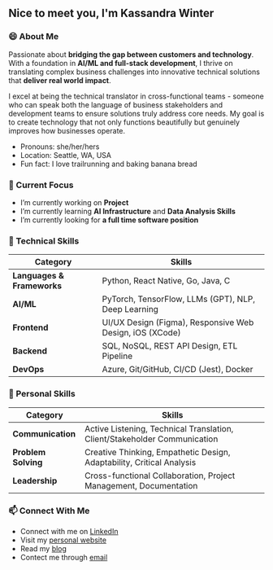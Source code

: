 ## Nice to meet you, I'm Kassandra Winter

### 😄 About Me

Passionate about **bridging the gap between customers and technology**. With a foundation in **AI/ML and full-stack development**, I thrive on translating complex business challenges into innovative technical solutions that **deliver real world impact**.

I excel at being the technical translator in cross-functional teams - someone who can speak both the language of business stakeholders and development teams to ensure solutions truly address core needs. My goal is to create technology that not only functions beautifully but genuinely improves how businesses operate.

- Pronouns: she/her/hers
- Location: Seattle, WA, USA
- Fun fact: I love trailrunning and baking banana bread

### 🔭 Current Focus 
- I’m currently working on **Project**
- I’m currently learning **AI Infrastructure** and **Data Analysis Skills**
- I’m currently looking for **a full time software position**


### 🌱 Technical Skills

| Category | Skills |
|----------|--------|
| **Languages & Frameworks** | Python, React Native, Go, Java, C |
| **AI/ML** | PyTorch, TensorFlow, LLMs (GPT), NLP, Deep Learning |
| **Frontend** | UI/UX Design (Figma), Responsive Web Design, iOS (XCode) |
| **Backend** | SQL, NoSQL, REST API Design, ETL Pipeline |
| **DevOps** | Azure, Git/GitHub, CI/CD (Jest), Docker |


### 🧠 Personal Skills

| Category | Skills |
|----------|--------|
| **Communication** | Active Listening, Technical Translation, Client/Stakeholder Communication |
| **Problem Solving** | Creative Thinking, Empathetic Design, Adaptability, Critical Analysis |
| **Leadership** | Cross-functional Collaboration, Project Management, Documentation |


### 📫 Connect With Me
- Connect with me on [LinkedIn](https://www.linkedin.com/in/kassandra-winter/)
- Visit my [personal website](https://www.kassiwinter.com)
- Read my [blog](https://medium.com/@kassikwinter)
- Contect me through [email](kassikwinter@gmail.com)


